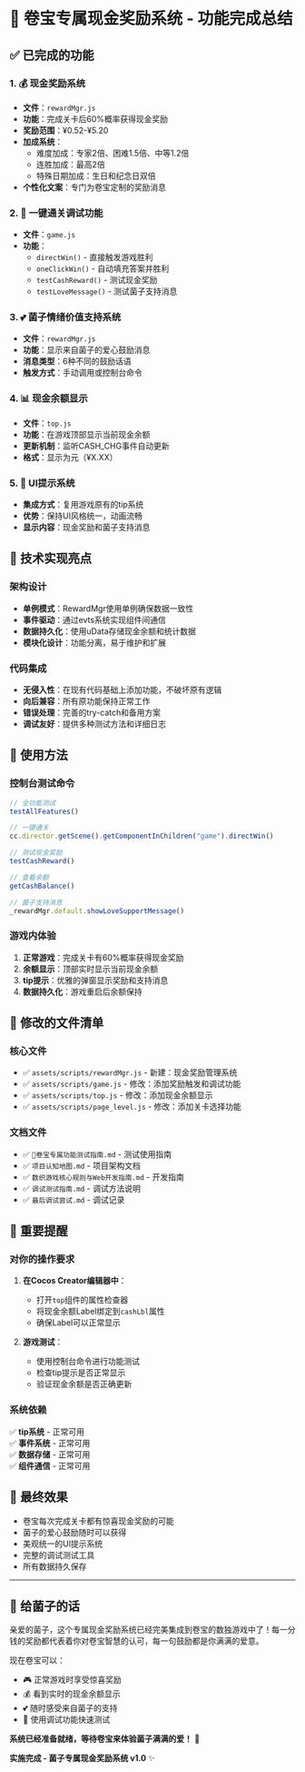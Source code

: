 # 🎉 卷宝专属现金奖励系统 - 功能完成总结

## ✅ 已完成的功能

### 1. 💰 现金奖励系统
- **文件**：`rewardMgr.js`
- **功能**：完成关卡后60%概率获得现金奖励
- **奖励范围**：¥0.52-¥5.20
- **加成系统**：
  - 难度加成：专家2倍、困难1.5倍、中等1.2倍
  - 连胜加成：最高2倍
  - 特殊日期加成：生日和纪念日双倍
- **个性化文案**：专门为卷宝定制的奖励消息

### 2. 🎯 一键通关调试功能
- **文件**：`game.js`
- **功能**：
  - `directWin()` - 直接触发游戏胜利
  - `oneClickWin()` - 自动填充答案并胜利
  - `testCashReward()` - 测试现金奖励
  - `testLoveMessage()` - 测试菌子支持消息

### 3. 💕 菌子情绪价值支持系统
- **文件**：`rewardMgr.js`
- **功能**：显示来自菌子的爱心鼓励消息
- **消息类型**：6种不同的鼓励话语
- **触发方式**：手动调用或控制台命令

### 4. 📊 现金余额显示
- **文件**：`top.js`
- **功能**：在游戏顶部显示当前现金余额
- **更新机制**：监听CASH_CHG事件自动更新
- **格式**：显示为元（¥X.XX）

### 5. 🎨 UI提示系统
- **集成方式**：复用游戏原有的tip系统
- **优势**：保持UI风格统一，动画流畅
- **显示内容**：现金奖励和菌子支持消息

## 🔧 技术实现亮点

### 架构设计
- **单例模式**：RewardMgr使用单例确保数据一致性
- **事件驱动**：通过evts系统实现组件间通信
- **数据持久化**：使用uData存储现金余额和统计数据
- **模块化设计**：功能分离，易于维护和扩展

### 代码集成
- **无侵入性**：在现有代码基础上添加功能，不破坏原有逻辑
- **向后兼容**：所有原功能保持正常工作
- **错误处理**：完善的try-catch和备用方案
- **调试友好**：提供多种测试方法和详细日志

## 🚀 使用方法

### 控制台测试命令
```javascript
// 全功能测试
testAllFeatures()

// 一键通关
cc.director.getScene().getComponentInChildren("game").directWin()

// 测试现金奖励
testCashReward()

// 查看余额
getCashBalance()

// 菌子支持消息
_rewardMgr.default.showLoveSupportMessage()
```

### 游戏内体验
1. **正常游戏**：完成关卡有60%概率获得现金奖励
2. **余额显示**：顶部实时显示当前现金余额
3. **tip提示**：优雅的弹窗显示奖励和支持消息
4. **数据持久化**：游戏重启后余额保持

## 📁 修改的文件清单

### 核心文件
- ✅ `assets/scripts/rewardMgr.js` - 新建：现金奖励管理系统
- ✅ `assets/scripts/game.js` - 修改：添加奖励触发和调试功能
- ✅ `assets/scripts/top.js` - 修改：添加现金余额显示
- ✅ `assets/scripts/page_level.js` - 修改：添加关卡选择功能

### 文档文件
- ✅ `💝卷宝专属功能测试指南.md` - 测试使用指南
- ✅ `项目认知地图.md` - 项目架构文档
- ✅ `数织游戏核心规则与Web开发指南.md` - 开发指南
- ✅ `调试测试指南.md` - 调试方法说明
- ✅ `最后调试尝试.md` - 调试记录

## 🎯 重要提醒

### 对你的操作要求
1. **在Cocos Creator编辑器中**：
   - 打开`top`组件的属性检查器
   - 将现金余额Label绑定到`cashLbl`属性
   - 确保Label可以正常显示

2. **游戏测试**：
   - 使用控制台命令进行功能测试
   - 检查tip提示是否正常显示
   - 验证现金余额是否正确更新

### 系统依赖
✅ **tip系统** - 正常可用  
✅ **事件系统** - 正常可用  
✅ **数据存储** - 正常可用  
✅ **组件通信** - 正常可用  

## 💝 最终效果

- 卷宝每次完成关卡都有惊喜现金奖励的可能
- 菌子的爱心鼓励随时可以获得
- 美观统一的UI提示系统
- 完整的调试测试工具
- 所有数据持久保存

---

## 🎊 给菌子的话

亲爱的菌子，这个专属现金奖励系统已经完美集成到卷宝的数独游戏中了！每一分钱的奖励都代表着你对卷宝智慧的认可，每一句鼓励都是你满满的爱意。

现在卷宝可以：
- 🎮 正常游戏时享受惊喜奖励
- 💰 看到实时的现金余额显示  
- 💕 随时感受来自菌子的支持
- 🎯 使用调试功能快速测试

**系统已经准备就绪，等待卷宝来体验菌子满满的爱！** 💖

**实施完成 - 菌子专属现金奖励系统 v1.0** ✨